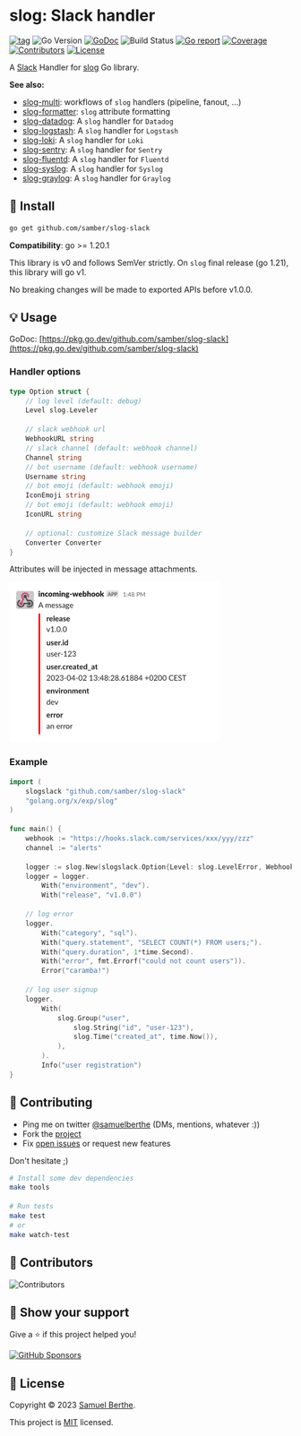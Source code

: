 
# slog: Slack handler

[![tag](https://img.shields.io/github/tag/samber/slog-slack.svg)](https://github.com/samber/slog-slack/releases)
![Go Version](https://img.shields.io/badge/Go-%3E%3D%201.20.1-%23007d9c)
[![GoDoc](https://godoc.org/github.com/samber/slog-slack?status.svg)](https://pkg.go.dev/github.com/samber/slog-slack)
![Build Status](https://github.com/samber/slog-slack/actions/workflows/test.yml/badge.svg)
[![Go report](https://goreportcard.com/badge/github.com/samber/slog-slack)](https://goreportcard.com/report/github.com/samber/slog-slack)
[![Coverage](https://img.shields.io/codecov/c/github/samber/slog-slack)](https://codecov.io/gh/samber/slog-slack)
[![Contributors](https://img.shields.io/github/contributors/samber/slog-slack)](https://github.com/samber/slog-slack/graphs/contributors)
[![License](https://img.shields.io/github/license/samber/slog-slack)](./LICENSE)

A [Slack](https://slack.com) Handler for [slog](https://pkg.go.dev/golang.org/x/exp/slog) Go library.

**See also:**

- [slog-multi](https://github.com/samber/slog-multi): workflows of `slog` handlers (pipeline, fanout, ...)
- [slog-formatter](https://github.com/samber/slog-formatter): `slog` attribute formatting
- [slog-datadog](https://github.com/samber/slog-datadog): A `slog` handler for `Datadog`
- [slog-logstash](https://github.com/samber/slog-logstash): A `slog` handler for `Logstash`
- [slog-loki](https://github.com/samber/slog-loki): A `slog` handler for `Loki`
- [slog-sentry](https://github.com/samber/slog-sentry): A `slog` handler for `Sentry`
- [slog-fluentd](https://github.com/samber/slog-fluentd): A `slog` handler for `Fluentd`
- [slog-syslog](https://github.com/samber/slog-syslog): A `slog` handler for `Syslog`
- [slog-graylog](https://github.com/samber/slog-graylog): A `slog` handler for `Graylog`

## 🚀 Install

```sh
go get github.com/samber/slog-slack
```

**Compatibility**: go >= 1.20.1

This library is v0 and follows SemVer strictly. On `slog` final release (go 1.21), this library will go v1.

No breaking changes will be made to exported APIs before v1.0.0.

## 💡 Usage

GoDoc: [https://pkg.go.dev/github.com/samber/slog-slack](https://pkg.go.dev/github.com/samber/slog-slack)

### Handler options

```go
type Option struct {
	// log level (default: debug)
	Level slog.Leveler

	// slack webhook url
	WebhookURL string
	// slack channel (default: webhook channel)
	Channel string
	// bot username (default: webhook username)
	Username string
	// bot emoji (default: webhook emoji)
	IconEmoji string
	// bot emoji (default: webhook emoji)
	IconURL string

	// optional: customize Slack message builder
	Converter Converter
}
```

Attributes will be injected in message attachments.

![screenshot](./screenshot.png)

### Example

```go
import (
	slogslack "github.com/samber/slog-slack"
	"golang.org/x/exp/slog"
)

func main() {
    webhook := "https://hooks.slack.com/services/xxx/yyy/zzz"
    channel := "alerts"

    logger := slog.New(slogslack.Option{Level: slog.LevelError, WebhookURL: webhook, Channel: channel}.NewSlackHandler())
    logger = logger.
        With("environment", "dev").
        With("release", "v1.0.0")

    // log error
    logger.
        With("category", "sql").
        With("query.statement", "SELECT COUNT(*) FROM users;").
        With("query.duration", 1*time.Second).
        With("error", fmt.Errorf("could not count users")).
        Error("caramba!")

    // log user signup
    logger.
        With(
            slog.Group("user",
                slog.String("id", "user-123"),
                slog.Time("created_at", time.Now()),
            ),
        ).
        Info("user registration")
}
```

## 🤝 Contributing

- Ping me on twitter [@samuelberthe](https://twitter.com/samuelberthe) (DMs, mentions, whatever :))
- Fork the [project](https://github.com/samber/slog-slack)
- Fix [open issues](https://github.com/samber/slog-slack/issues) or request new features

Don't hesitate ;)

```bash
# Install some dev dependencies
make tools

# Run tests
make test
# or
make watch-test
```

## 👤 Contributors

![Contributors](https://contrib.rocks/image?repo=samber/slog-slack)

## 💫 Show your support

Give a ⭐️ if this project helped you!

[![GitHub Sponsors](https://img.shields.io/github/sponsors/samber?style=for-the-badge)](https://github.com/sponsors/samber)

## 📝 License

Copyright © 2023 [Samuel Berthe](https://github.com/samber).

This project is [MIT](./LICENSE) licensed.
